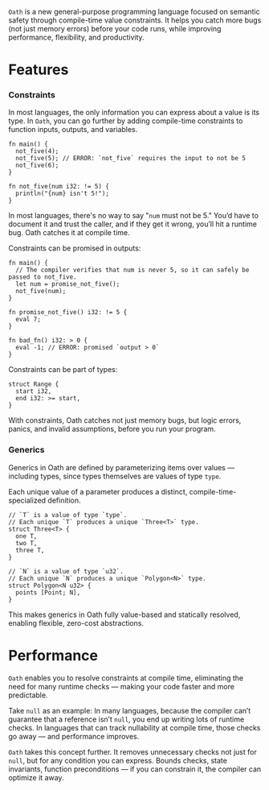 `Oath` is a new general-purpose programming language focused on semantic safety through compile-time value constraints.
It helps you catch more bugs (not just memory errors) before your code runs, while improving performance, flexibility, and productivity.

# Features

### Constraints
In most languages, the only information you can express about a value is its type.
In `Oath`, you can go further by adding compile-time constraints to function inputs, outputs, and variables.

```oath
fn main() {
  not_five(4);
  not_five(5); // ERROR: `not_five` requires the input to not be 5
  not_five(6);
}

fn not_five(num i32: != 5) {
  println("{num} isn't 5!");
}
```

In most languages, there's no way to say "`num` must not be 5."
You’d have to document it and trust the caller, and if they get it wrong, you’ll hit a runtime bug.
Oath catches it at compile time.

Constraints can be promised in outputs:

```oath
fn main() {
  // The compiler verifies that num is never 5, so it can safely be passed to not_five.
  let num = promise_not_five();
  not_five(num);
}

fn promise_not_five() i32: != 5 {
  eval 7;
}
```

```oath
fn bad_fn() i32: > 0 {
  eval -1; // ERROR: promised `output > 0`
}
```

Constraints can be part of types:

```oath
struct Range {
  start i32,
  end i32: >= start,
}
```

With constraints, Oath catches not just memory bugs, but logic errors, panics, and invalid assumptions, before you run your program.

### Generics

Generics in Oath are defined by parameterizing items over values — including types, since types themselves are values of type `type`.

Each unique value of a parameter produces a distinct, compile-time-specialized definition.

```oath
// `T` is a value of type `type`.
// Each unique `T` produces a unique `Three<T>` type.
struct Three<T> {
  one T,
  two T,
  three T,
}
```

```oath
// `N` is a value of type `u32`.
// Each unique `N` produces a unique `Polygon<N>` type.
struct Polygon<N u32> {
  points [Point; N],
}
```

This makes generics in Oath fully value-based and statically resolved, enabling flexible, zero-cost abstractions.

# Performance

`Oath` enables you to resolve constraints at compile time, eliminating the need for many runtime checks — making your code faster and more predictable.

Take `null` as an example:
In many languages, because the compiler can’t guarantee that a reference isn’t `null`, you end up writing lots of runtime checks.
In languages that can track nullability at compile time, those checks go away — and performance improves.

`Oath` takes this concept further.
It removes unnecessary checks not just for `null`, but for any condition you can express.
Bounds checks, state invariants, function preconditions — if you can constrain it, the compiler can optimize it away.








